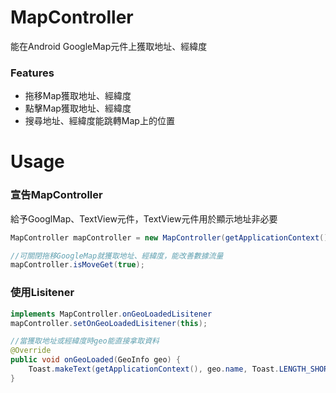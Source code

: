# MapController

能在Android GoogleMap元件上獲取地址、經緯度


### Features
* 拖移Map獲取地址、經緯度
* 點擊Map獲取地址、經緯度
* 搜尋地址、經緯度能跳轉Map上的位置



# Usage

### 宣告MapController

給予GooglMap、TextView元件，TextView元件用於顯示地址非必要
```java
MapController mapController = new MapController(getApplicationContext(),mMap,show);

//可關閉拖移GoogleMap就獲取地址、經緯度，能改善數據流量
mapController.isMoveGet(true);
```


### 使用Lisitener

```java
implements MapController.onGeoLoadedLisitener
mapController.setOnGeoLoadedLisitener(this);

//當獲取地址或經緯度時geo能直接拿取資料
@Override
public void onGeoLoaded(GeoInfo geo) {
    Toast.makeText(getApplicationContext(), geo.name, Toast.LENGTH_SHORT).show();
}
```

